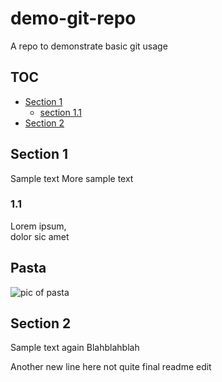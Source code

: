 # demo-git-repo
A repo to demonstrate basic git usage

## TOC
* [Section 1](#section-1)
	* [section 1.1](#section-1.1)
* [Section 2](#section-2)

## Section 1
Sample text
More sample text

### 1.1
Lorem ipsum,  
dolor sic amet

## Pasta
![pic of pasta](https://th.bing.com/th/id/OIP._p3aKyA-N9PsHDkco73w8wHaKZ?pid=ImgDet&rs=1)

## Section 2
Sample text again Blahblahblah

Another new line here
not quite final readme edit


